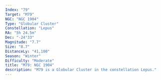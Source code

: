 ```yaml
---
Index: "79"
Target: "M79"
NGC: "NGC 1904"
Type: "Globular Cluster"
Constellation: "Lepus"
RA: "5h 24.5m"
Dec: "-24°33"
Magnitude: "7.7"
Size: "8.7"
DistanceLy: "41,100"
Season: "Winter"
Difficulty: "Moderate"
title: "M79: NGC 1904"
description: "M79 is a Globular Cluster in the constellation Lepus."
---
```

